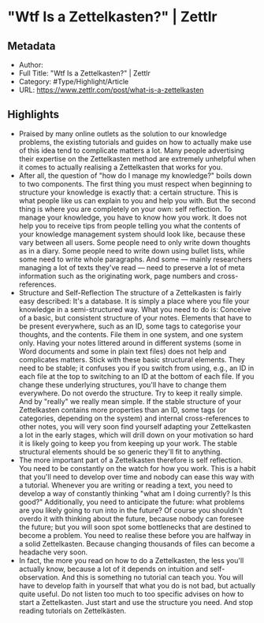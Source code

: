 # "Wtf Is a Zettelkasten?" | Zettlr

## Metadata

* Author: 
* Full Title: "Wtf Is a Zettelkasten?" | Zettlr
* Category: #Type/Highlight/Article
* URL: https://www.zettlr.com/post/what-is-a-zettelkasten

## Highlights

* Praised by many online outlets as the solution to our knowledge problems, the existing tutorials and guides on how to actually make use of this idea tend to complicate matters a lot. Many people advertising their expertise on the Zettelkasten method are extremely unhelpful when it comes to actually realising a Zettelkasten that works for you.
* After all, the question of "how do I manage my knowledge?" boils down to two components. The first thing you must respect when beginning to structure your knowledge is exactly that: a certain structure. This is what people like us can explain to you and help you with. But the second thing is where you are completely on your own: self reflection. To manage your knowledge, you have to know how you work. It does not help you to receive tips from people telling you what the contents of your knowledge management system should look like, because these vary between all users. Some people need to only write down thoughts as in a diary. Some people need to write down using bullet lists, while some need to write whole paragraphs. And some — mainly researchers managing a lot of texts they've read — need to preserve a lot of meta information such as the originating work, page numbers and cross-references.
* Structure and Self-Reflection
  The structure of a Zettelkasten is fairly easy described: It's a database. It is simply a place where you file your knowledge in a semi-structured way. What you need to do is:
  Conceive of a basic, but consistent structure of your notes. Elements that have to be present everywhere, such as an ID, some tags to categorise your thoughts, and the contents.
  File them in one system, and one system only. Having your notes littered around in different systems (some in Word documents and some in plain text files) does not help and complicates matters.
  Stick with these basic structural elements. They need to be stable; it confuses you if you switch from using, e.g., an ID in each file at the top to switching to an ID at the bottom of each file. If you change these underlying structures, you'll have to change them everywhere.
  Do not overdo the structure. Try to keep it really simple. And by "really" we really mean simple. If the stable structure of your Zettelkasten contains more properties than an ID, some tags (or categories, depending on the system) and internal cross-references to other notes, you will very soon find yourself adapting your Zettelkasten a lot in the early stages, which will drill down on your motivation so hard it is likely going to keep you from keeping up your work. The stable structural elements should be so generic they'll fit to anything.
* The more important part of a Zettelkasten therefore is self reflection. You need to be constantly on the watch for how you work. This is a habit that you'll need to develop over time and nobody can ease this way with a tutorial. Whenever you are writing or reading a text, you need to develop a way of constantly thinking "what am I doing currently? Is this good?" Additionally, you need to anticipate the future: what problems are you likely going to run into in the future? Of course you shouldn't overdo it with thinking about the future, because nobody can foresee the future; but you will soon spot some bottlenecks that are destined to become a problem. You need to realise these before you are halfway in a solid Zettelkasten. Because changing thousands of files can become a headache very soon.
* In fact, the more you read on how to do a Zettelkasten, the less you'll actually know, because a lot of it depends on intuition and self-observation. And this is something no tutorial can teach you. You will have to develop faith in yourself that what you do is not bad, but actually quite useful. Do not listen too much to too specific advises on how to start a Zettelkasten. Just start and use the structure you need. And stop reading tutorials on Zettelkästen.
